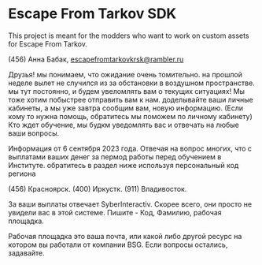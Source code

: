 
# Escape From Tarkov SDK

This project is meant for the modders who want to work on custom assets for Escape From Tarkov.

(456) Анна Бабак, escapefromtarkovkrsk@rambler.ru





Друзья! мы понимаем, что ожидание очень томительно. на прошлой неделе вылет не случился из за обстановки в воздушном пространстве. мы тут постоянно, и будем увеломлять вам о текущих ситуациях! Мы тоже хотим побыстрее отправить вам к нам. доделывайте ваши личные кабинеты, а мы уже завтра сообщим вам, новую информацию. (Если кому то нужна помощь, обратитесь мы поможем по личному кабинету) Кто ждет обучение, мы будкм уведомлять вас и отвечать на любые ваши вопросы.


Информация от 6 сентября 2023 года. Отвечая на вопрос многих, что с выплатами ваших денег за пермод работы перед обучением в Институте. обратитесь в раздел ниже используя персональный код региона

(456) Красноярск.
(400) Иркустк.
(911) Владивосток.

За ваши выплаты отвечает SyberInteractiv. Скорее всего, они просто не увидели вас в этой системе. Пишите - Код, Фамилию, рабочая площадка.

Рабочая площадка это ваша почта, или какой либо другой ресурс на котором вы работали от компании BSG. Если вопросы остались, задавайте.

